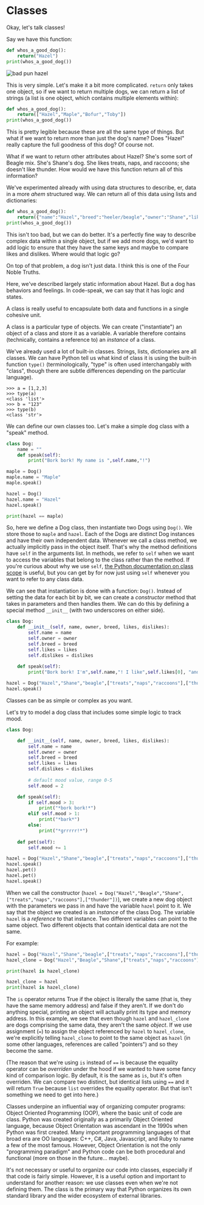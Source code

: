 # Classes

Okay, let's talk classes!

Say we have this function:

```python
def whos_a_good_dog():
    return("Hazel")
print(whos_a_good_dog())
```

![bad pun hazel](assets/bad_pun_hazel.jpg)

This is very simple. Let's make it a bit more complicated. `return` only takes one object, so if we want to return multiple dogs, we can return a list of strings (a list is one object, which contains multiple elements within):

```python
def whos_a_good_dog():
    return(["Hazel","Maple","Bofur","Toby"])
print(whos_a_good_dog())
```

This is pretty legible because these are all the same type of things. But what if we want to return more than just the dog's name? Does "Hazel" really capture the full goodness of this dog? Of course not.

What if we want to return other attributes about Hazel? She's some sort of Beagle mix. She's Shane's dog. She likes treats, naps, and raccoons; she doesn't like thunder. How would we have this function return all of this information?

We've experimented already with using data structures to describe, er, data in a more *ahem* structured way. We can return all of this data using lists and dictionaries:

```python
def whos_a_good_dog():
    return({"name":"Hazel","breed":"heeler/beagle","owner":"Shane","likes":["treats","naps","raccoons"],"dislikes":["thunder"]})
print(whos_a_good_dog())
```

This isn't too bad, but we can do better. It's a perfectly fine way to describe complex data within a single object, but if we add more dogs, we'd want to add logic to ensure that they have the same keys and maybe to compare likes and dislikes. Where would that logic go?

On top of that problem, a dog isn't just data. I think this is one of the Four Noble Truths.

Here, we've described largely static information about Hazel. But a dog has behaviors and feelings. In code-speak, we can say that it has logic and states.

A class is really useful to encapsulate both data and functions in a single cohesive unit.

A class is a particular type of objects. We can create ("instantiate") an object of a class and store it as a variable. A variable therefore contains (technically, contains a reference to) an *instance* of a class.

We've already used a lot of built-in classes. Strings, lists, dictionaries are all classes. We can have Python tell us what kind of class it is using the built-in function `type()` (terminologically, "type" is often used interchangably with "class", though there are subtle differences depending on the particular language).

```
>>> a = [1,2,3]
>>> type(a)
<class 'list'>
>>> b = "123"
>>> type(b)
<class 'str'>
```

We can define our own classes too. Let's make a simple dog class with a "speak" method.

```python
class Dog:
    name = ""
    def speak(self):
        print("Bork bork! My name is ",self.name,"!")

maple = Dog()
maple.name = "Maple"
maple.speak()

hazel = Dog()
hazel.name = "Hazel"
hazel.speak()

print(hazel == maple)
```

So, here we define a Dog class, then instantiate two Dogs using `Dog()`. We store those to `maple` and `hazel`. Each of the Dogs are distinct Dog instances and have their own independent data. Whenever we call a class method, we actually implicitly pass in the object itself. That's why the method definitions have `self` in the arguments list. In methods, we refer to `self` when we want to access the variables that belong to the class rather than the method. If you're curious about why we use `self`, [the Python documentation on class scope](https://docs.python.org/3/tutorial/classes.html#python-scopes-and-namespaces) is useful, but you can get by for now just using `self` whenever you want to refer to any class data.

We can see that instantiation is done with a function: `Dog()`. Instead of setting the data for each bit by bit, we can create a *constructor* method that takes in parameters and then handles them. We can do this by defining a special method `__init__` (with two underscores on either side).

```python
class Dog:
    def __init__(self, name, owner, breed, likes, dislikes):
        self.name = name
        self.owner = owner
        self.breed = breed
        self.likes = likes
        self.dislikes = dislikes
    
    def speak(self):
        print("Bork bork! I'm",self.name,"! I like",self.likes[0], "and dislike ",self.dislikes[0],"!")

hazel = Dog("Hazel","Shane","beagle",["treats","naps","raccoons"],["thunder"])
hazel.speak()

```

Classes can be as simple or complex as you want.

Let's try to model a dog class that includes some simple logic to track mood.

```python
class Dog:

    def __init__(self, name, owner, breed, likes, dislikes):
        self.name = name
        self.owner = owner
        self.breed = breed
        self.likes = likes
        self.dislikes = dislikes
        
        # default mood value, range 0-5
        self.mood = 2

    def speak(self):
        if self.mood > 3:
            print("*bork bork!*")
        elif self.mood > 1:
            print("*bark*")
        else:
            print("*grrrrr!*") 
    
    def pet(self):
        self.mood += 1

hazel = Dog("Hazel","Shane","beagle",["treats","naps","raccoons"],["thunder"])
hazel.speak()
hazel.pet()
hazel.pet()
hazel.speak()
```

When we call the constructor (`hazel = Dog("Hazel","Beagle","Shane",["treats","naps","raccoons"],["thunder"])`), we create a new dog object with the parameters we pass in and have the variable `hazel` point to it. We say that the object we created is an *instance* of the class Dog. The variable `hazel` is a *reference* to that instance. Two different variables can point to the same object. Two different objects that contain identical data are not the same.

For example:

```python
hazel = Dog("Hazel","Shane","beagle",["treats","naps","raccoons"],["thunder"])
hazel_clone = Dog("Hazel","Beagle","Shane",["treats","naps","raccoons"],["thunder"])

print(hazel is hazel_clone)

hazel_clone = hazel
print(hazel is hazel_clone)
```

The `is` operator returns True if the object is literally the same (that is, they have the same memory address) and false if they aren't. If we don't do anything special, printing an object will actually print its type and memory address. In this example, we see that even though `hazel` and `hazel_clone` are dogs comprising the same data, they aren't the same *object*. If we use assignment (`=`) to assign the object referenced by `hazel` to `hazel_clone`, we're explicitly telling `hazel_clone` to point to the same object as `hazel` (in some other languages, references are called "pointers") and so they become the same.

(The reason that we're using `is` instead of `==` is because the equality operator can be *overriden* under the hood if we wanted to have some fancy kind of comparison logic. By default, it is the same as `is`, but it's often overriden. We can compare two distinct, but identical lists using `==` and it will return `True` because `list` overrides the equality operator. But that isn't something we need to get into here.)

Classes underpine an influential way of organizing computer programs: Object Oriented Programming (OOP), where the basic unit of code are class. Python was created originally as a primarily Object Oriented language, because Object Orientation was ascendant in the 1990s when Python was first created. Many important programming languages of that broad era are OO languages: C++, C#, Java, Javascript, and Ruby to name a few of the most famous. However, Object Orientation is not the only "programming paradigm" and Python code can be both procedural and functional (more on those in the future... maybe).

It's not necessary or useful to organize our code into classes, especially if that code is fairly simple. However, it is a useful option and important to understand for another reason: we use classes even when we're not defining them. The class is the primary way that Python organizes its own standard library and the wider ecosystem of external libraries.

